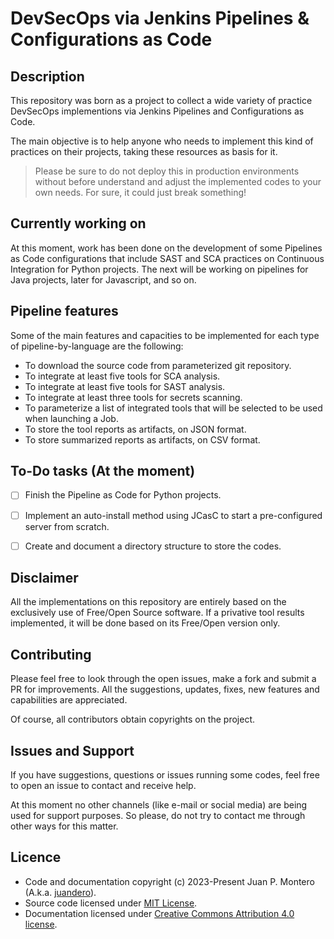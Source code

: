 # DevSecOps via Jenkins Pipelines & Configurations as Code

## Description

This repository was born as a project to collect a wide variety of practice DevSecOps implementions via Jenkins Pipelines and Configurations as Code.

The main objective is to help anyone who needs to implement this kind of practices on their projects, taking these resources as basis for it.

> Please be sure to do not deploy this in production environments without before understand and adjust the implemented codes to your own needs. For sure, it could just break something!

## Currently working on

At this moment, work has been done on the development of some Pipelines as Code configurations that include SAST and SCA practices on Continuous Integration for Python projects. The next will be working on pipelines for Java projects, later for Javascript, and so on.

## Pipeline features

Some of the main features and capacities to be implemented for each type of pipeline-by-language are the following:
- To download the source code from parameterized git repository.
- To integrate at least five tools for SCA analysis.
- To integrate at least five tools for SAST analysis.
- To integrate at least three tools for secrets scanning.
- To parameterize a list of integrated tools that will be selected to be used when launching a Job.
- To store the tool reports as artifacts, on JSON format.
- To store summarized reports as artifacts, on CSV format.

## To-Do tasks (At the moment)

- [ ] Finish the Pipeline as Code for Python projects.
- [ ] Implement an auto-install method using JCasC to start a pre-configured server from scratch.
- [ ] Create and document a directory structure to store the codes.


## Disclaimer

All the implementations on this repository are entirely based on the exclusively use of Free/Open Source software. If a privative tool results implemented, it will be done based on its Free/Open version only.

## Contributing

Please feel free to look through the open issues, make a fork and submit a PR for improvements. All the suggestions, updates, fixes, new features and capabilities are appreciated.

Of course, all contributors obtain copyrights on the project.

## Issues and Support

If you have suggestions, questions or issues running some codes, feel free to open an issue to contact and receive help.

At this moment no other channels (like e-mail or social media) are being used for support purposes. So please, do not try to contact me through other ways for this matter.

## Licence

- Code and documentation copyright (c) 2023-Present Juan P. Montero (A.k.a. [juandero](https://github.com/juandero)).
- Source code licensed under [MIT License](https://github.com/juandero/DevSecOps-Jenkins-Pipelines/blob/main/LICENSE).
- Documentation licensed under [Creative Commons Attribution 4.0 license](https://creativecommons.org/licenses/by/4.0/).